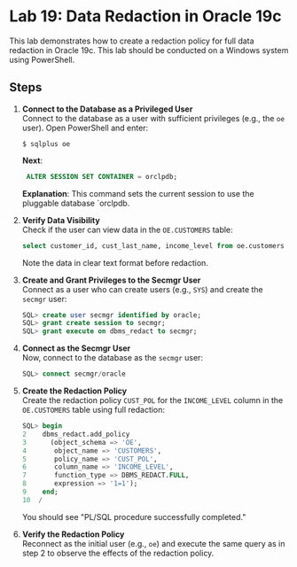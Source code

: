 
# Lab 19: Data Redaction in Oracle 19c

This lab demonstrates how to create a redaction policy for full data redaction in Oracle 19c. This lab should be conducted on a Windows system using PowerShell.

## Steps

1. **Connect to the Database as a Privileged User**  
   Connect to the database as a user with sufficient privileges (e.g., the `oe` user). Open PowerShell and enter:
   ```
   $ sqlplus oe
   ```

   **Next**:

   ```sql
    ALTER SESSION SET CONTAINER = orclpdb;
   ```

   **Explanation**: 
    This command sets the current session to use the pluggable database `orclpdb.

2. **Verify Data Visibility**  
   Check if the user can view data in the `OE.CUSTOMERS` table:
   ```sql
   select customer_id, cust_last_name, income_level from oe.customers order by customer_id fetch first 10 rows only;
   ```
   Note the data in clear text format before redaction.

3. **Create and Grant Privileges to the Secmgr User**  
   Connect as a user who can create users (e.g., `SYS`) and create the `secmgr` user:
   ```sql
   SQL> create user secmgr identified by oracle;
   SQL> grant create session to secmgr;
   SQL> grant execute on dbms_redact to secmgr;
   ```

4. **Connect as the Secmgr User**  
   Now, connect to the database as the `secmgr` user:
   ```sql
   SQL> connect secmgr/oracle
   ```

5. **Create the Redaction Policy**  
   Create the redaction policy `CUST_POL` for the `INCOME_LEVEL` column in the `OE.CUSTOMERS` table using full redaction:
   ```sql
   SQL> begin
   2    dbms_redact.add_policy
   3      (object_schema => 'OE',
   4       object_name => 'CUSTOMERS',
   5       policy_name => 'CUST_POL',
   6       column_name => 'INCOME_LEVEL',
   7       function_type => DBMS_REDACT.FULL,
   8       expression => '1=1');
   9    end;
   10  /
   ```
   You should see "PL/SQL procedure successfully completed."

6. **Verify the Redaction Policy**  
   Reconnect as the initial user (e.g., `oe`) and execute the same query as in step 2 to observe the effects of the redaction policy.

